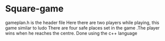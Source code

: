 # Square-game
gameplan.h is the header file
Here there are two players while playing, this game similar to ludo
There are four safe places set in the game .The player wins when he reaches the centre.
Done using the c++ language
